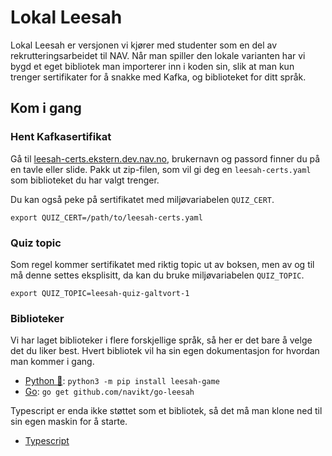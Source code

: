 # Lokal Leesah

Lokal Leesah er versjonen vi kjører med studenter som en del av rekrutteringsarbeidet til NAV.
Når man spiller den lokale varianten har vi bygd et eget bibliotek man importerer inn i koden sin,
slik at man kun trenger sertifikater for å snakke med Kafka, og biblioteket for ditt språk.

## Kom i gang

### Hent Kafkasertifikat

Gå til [leesah-certs.ekstern.dev.nav.no](https://leesah-certs.ekstern.dev.nav.no), brukernavn og passord finner du på en tavle eller slide.
Pakk ut zip-filen, som vil gi deg en `leesah-certs.yaml` som biblioteket du har valgt trenger.

Du kan også peke på sertifikatet med miljøvariabelen `QUIZ_CERT`.

```shell
export QUIZ_CERT=/path/to/leesah-certs.yaml
```

### Quiz topic

Som regel kommer sertifikatet med riktig topic ut av boksen, men av og til må denne settes eksplisitt, da kan du bruke miljøvariabelen `QUIZ_TOPIC`.

```shell
export QUIZ_TOPIC=leesah-quiz-galtvort-1
```

### Biblioteker

Vi har laget biblioteker i flere forskjellige språk, så her er det bare å velge det du liker best.
Hvert bibliotek vil ha sin egen dokumentasjon for hvordan man kommer i gang.

- [Python 🐍](https://github.com/navikt/leesah-game-python): `python3 -m pip install leesah-game`
- [Go](https://github.com/navikt/go-leesah): `go get github.com/navikt/go-leesah`

Typescript er enda ikke støttet som et bibliotek, så det må man klone ned til sin egen maskin for å starte.
- [Typescript](https://github.com/navikt/leesah-game-starter-ts)
